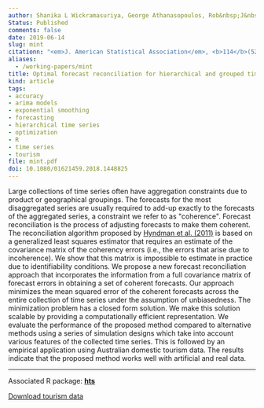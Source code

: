```yaml
---
author: Shanika L Wickramasuriya, George Athanasopoulos, Rob&nbsp;J&nbsp;Hyndman
Status: Published
comments: false
date: 2019-06-14
slug: mint
citationn: "<em>J. American Statistical Association</em>, <b>114</b>(526), 804-819"
aliases:
  - /working-papers/mint
title: Optimal forecast reconciliation for hierarchical and grouped time series through trace minimization
kind: article
tags:
- accuracy
- arima models
- exponential smoothing
- forecasting
- hierarchical time series
- optimization
- R
- time series
- tourism
file: mint.pdf
doi: 10.1080/01621459.2018.1448825
---
```



Large collections of time series often have aggregation constraints due to product or geographical groupings. The forecasts for the most disaggregated series are usually required to add-up exactly to the forecasts of the aggregated series, a constraint we refer to as "coherence". Forecast reconciliation is the process of adjusting forecasts to make them coherent. The reconciliation algorithm proposed by [Hyndman et al. (2011)](/publications/hierarchical/) is based on a generalized least squares estimator that requires an estimate of the covariance matrix of the coherency errors (i.e., the errors that arise due to incoherence). We show that this matrix is impossible to estimate in practice due to identifiability conditions. We propose a new forecast reconciliation approach that incorporates the information from a full covariance matrix of forecast errors in obtaining a set of coherent forecasts. Our approach minimizes the mean squared error of the coherent forecasts across the entire collection of time series under the assumption of unbiasedness. The minimization problem has a closed form solution. We make this solution scalable by providing a computationally efficient representation. We evaluate the performance of the proposed method compared to alternative methods using a series of simulation designs which take into account various features of the collected time series. This is followed by an empirical application using Australian domestic tourism data. The results indicate that the proposed method works well with artificial and real data.

---

Associated R package: **[hts](http://pkg.earo.me/hts/)**

[Download tourism data](/data/TourismData_v3.csv)
